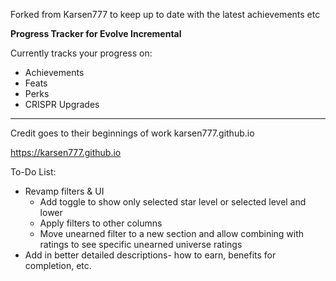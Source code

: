 Forked from Karsen777 to keep up to date with the latest achievements etc

**Progress Tracker for Evolve Incremental**

Currently tracks your progress on:
+ Achievements
+ Feats
+ Perks
+ CRISPR Upgrades


_________________________________________
Credit goes to their beginnings of work
karsen777.github.io

<https://karsen777.github.io>

To-Do List:
+ Revamp filters & UI
    + Add toggle to show only selected star level or selected level and lower
	+ Apply filters to other columns
	+ Move unearned filter to a new section and allow combining with ratings to see specific unearned universe ratings
+ Add in better detailed descriptions- how to earn, benefits for completion, etc.
